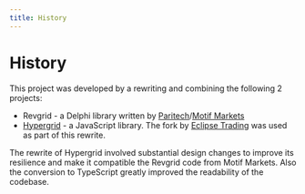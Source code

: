 ```yaml
---
title: History
---
```


# History

This project was developed by a rewriting and combining the following 2 projects:
* Revgrid - a Delphi library written by [Paritech](https://paritech.com)/[Motif Markets](https://motifmarkets.com)
* [Hypergrid](https://github.com/fin-hypergrid/core/) - a JavaScript library. The fork by [Eclipse Trading](https://github.com/EclipseTrading/hypergrid/) was used as part of this rewrite.

The rewrite of Hypergrid involved substantial design changes to improve its resilience and make it compatible the Revgrid code from Motif Markets.  Also the conversion to TypeScript greatly improved the readability of the codebase.
